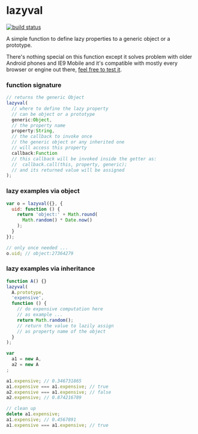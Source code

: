lazyval
=======

[![build status](https://secure.travis-ci.org/WebReflection/lazyval.png)](http://travis-ci.org/WebReflection/lazyval)

A simple function to define lazy properties to a generic object or a prototype.

There's nothing special on this function except it solves problem with older Android phones and IE9 Mobile and it's compatible with mostly every browser or engine out there, [feel free to test it](http://webreflection.github.io/lazyval/test/).


### function signature

```js
// returns the generic Object
lazyval(
  // where to define the lazy property
  // can be object or a prototype
  generic:Object,
  // the property name
  property:String,
  // the callback to invoke once
  // the generic object or any inherited one
  // will access this property
  callback:Function
  // this callback will be invoked inside the getter as:
  //  callback.call(this, property, generic);
  // and its returned value will be assigned
);
```


### lazy examples via object

```js
var o = lazyval({}, {
  uid: function () {
    return 'object:' + Math.round(
      Math.random() * Date.now()
    );
  }
});

// only once needed ...
o.uid; // object:27364279
```


### lazy examples via inheritance

```js
function A() {}
lazyval(
  A.prototype,
  'expensive',
  function () {
    // do expensive computation here
    // as example ...
    return Math.random();
    // return the value to lazily assign
    // as property name of the object
  }
);

var
  a1 = new A,
  a2 = new A
;

a1.expensive; // 0.346731865
a1.expensive === a1.expensive; // true
a2.expensive === a1.expensive; // false
a2.expensive; // 0.874216789

// clean up
delete a1.expensive;
a1.expensive; // 0.4567891
a1.expensive === a1.expensive; // true
```